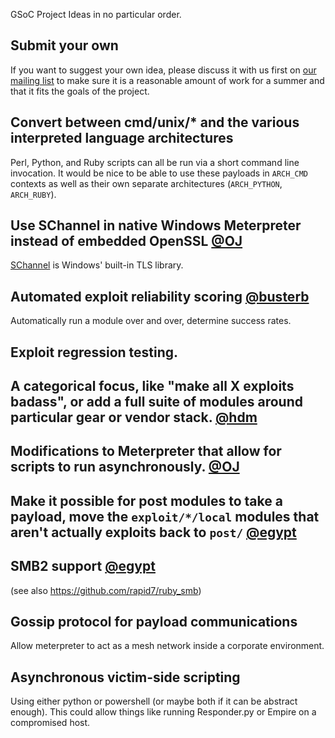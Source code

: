 GSoC Project Ideas in no particular order.

## Submit your own

If you want to suggest your own idea, please discuss it with us first on [our mailing list](https://groups.google.com/forum/#!forum/metasploit-hackers) to make sure it is a reasonable amount of work for a summer and that it fits the goals of the project.

## Convert between cmd/unix/* and the various interpreted language architectures

Perl, Python, and Ruby scripts can all be run via a short command line invocation. It would be nice to be able to use these payloads in `ARCH_CMD` contexts as well as their own separate architectures (`ARCH_PYTHON`, `ARCH_RUBY`).

## Use SChannel in native Windows Meterpreter instead of embedded OpenSSL [@OJ](https://github.com/oj)

[SChannel](https://msdn.microsoft.com/en-us/library/windows/desktop/ms678421(v=vs.85).aspx) is Windows' built-in TLS library.

## Automated exploit reliability scoring [@busterb](https://github.com/busterb)

Automatically run a module over and over, determine success rates.

## Exploit regression testing. 

## A categorical focus, like "make all X exploits badass", or add a full suite of modules around particular gear or vendor stack. [@hdm](https://github.com/hdm)

## Modifications to Meterpreter that allow for scripts to run asynchronously. [@OJ](https://github.com/oj)

## Make it possible for post modules to take a payload, move the `exploit/*/local` modules that aren't actually exploits back to `post/` [@egypt](https://github.com/egypt)

## SMB2 support [@egypt](https://github.com/egypt)

(see also https://github.com/rapid7/ruby_smb)


## Gossip protocol for payload communications

Allow meterpreter to act as a mesh network inside a corporate environment.


## Asynchronous victim-side scripting 

Using either python or powershell (or maybe both if it can be abstract enough). This could allow things like running Responder.py or Empire on a compromised host.




